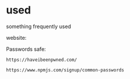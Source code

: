 # used
something frequently used 

website:

  Passwords safe:
  
    https://haveibeenpwned.com/
    
    https://www.npmjs.com/signup/common-passwords
